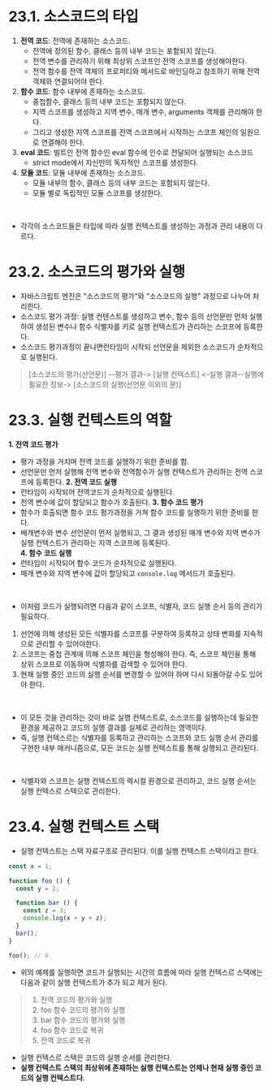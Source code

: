 # 23.1. 소스코드의 타입
1. **전역 코드**: 전역에 존재하는 소스코드.
   - 전역에 정의된 함수, 클래스 등의 내부 코드는 포함되지 않는다.
   - 전역 변수를 관리하기 위해 최상위 스코프인 전역 스코프를 생성해야한다.
   - 전역 함수를 전역 객체의 프로퍼티와 메서드로 바인딩하고 참조하기 위해 전역 객체와 연결되어야 한다.
2. **함수 코드**: 함수 내부에 존재하는 소스코드.
   - 중첩함수, 클래스 등의 내부 코드는 포함되지 않는다.
   - 지역 스코프를 생성하고 지역 변수, 매개 변수, arguments 객체를 관리해야 한다.
   - 그리고 생성한 지역 스코프를 전역 스코프에서 시작하는 스코프 체인의 일원으로 연결해야 한다.  
3. **eval 코드**: 빌트인 전역 함수인 eval 함수에 인수로 전달되어 실행되는 소스코드
   - strict mode에서 자신만의 독자적인 스코프를 생성한다.
4. **모듈 코드**: 모듈 내부에 존재하는 소스코드.
   - 모듈 내부의 함수, 클래스 등의 내부 코드는 포함되지 않는다.
   - 모듈 별로 독립적인 모듈 스코프를 생성한다.
<br />

- 각각의 소스코드들은 타입에 따라 실행 컨텍스트를 생성하는 과정과 관리 내용이 다르다.

# 23.2. 소스코드의 평가와 실행
- 자바스크립트 엔진은 "소스코드의 평가"와 "소스코드의 실행" 과정으로 나누어 처리한다.
- 소스코드 평가 과정: 실행 컨텐스트를 생성하고 변수, 함수 등의 선언문만 먼저 실행하여 생성된 변수나 함수 식별자를 키로 실행 컨텍스트가 관리하는 스코프에 등록한다.
- 소스코드 평가과정이 끝나면런타임이 시작되 선언문을 제외한 소스코드가 순차적으로 실행된다.

> [소스코드의 평가(선언문)] --평가 결과-> [실행 컨텍스트] <-실행 결과--실행에 필요한 정보-> [소스코드의 실행(선언문 이외의 문)]

# 23.3. 실행 컨텍스트의 역할
**1. 전역 코드 평가**
- 평가 과정을 거치며 전역 코드를 실행하기 위한 준비를 함.
- 선언문만 먼저 실행해 전역 변수와 전역함수가 실행 컨텍스트가 관리하는 전역 스코프에 등록한다. 
**2. 전역 코드 실행**
- 런타임이 시작되어 전역코드가 순차적으로 실행된다.
- 전역 변수에 값이 할당되고 함수가  호출된다. 
**3. 함수 코드 평가**
- 함수가 호출되면 함수 코드 평가과정을 거쳐 함수 코드를 실행하기 위한 준비를 한다.
- 배개변수와 변수 선언문이 먼저 실행되고, 그 결과 생성된 매개 변수와 지역 변수가 실행 컨텍스트가 관리하는 지역 스코프에 등록된다.  
**4. 함수 코드 실행**
- 런타임이 시작되어 함수 코드가 순차적으로 실행된다.
- 매개 변수와 지역 변수에 값이 할당되고 `console.log` 메서드가 호출된다.
<br />

- 이처럼 코드가 실행되려면 다음과 같이 스코프, 식별자, 코드 실행 순서 등의 관리가 필요하다.
1. 선언에 의해 생성된 모든 식별자를 스코프를 구분하여 등록하고 상태 변화를 지속적으로 관리할 수 있어야한다.
2. 스코프는 중첩 관계에 의해 스코프 체인을 형성해야 한다. 즉, 스코프 체인을 통해 상위 스코프로 이동하며 식별자를 검색할 수 있어야 한다.
3. 현재 실행 중인 코드의 실행 순서를 변경할 수 있어야 하며 다시 되돌아갈 수도 있어야 한다.
<br />

- 이 모든 것을 관리하는 것이 바로 실행 컨텍스트로, 소스코드를 실행하는데 필요한 환경을 제공하고 코드의 실행 결과를 실제로 관리하는 영역이다.
- 즉, 실행 컨텍스르는 식별자를 등록하고 관리하는 스코프와 코드 실행 순서 관리를 구현한 내부 매커니즘으로, 모든 코드는 실행 컨텍스트를 통해 실행되고 관리된다.
<br />

- 식별자와 스코프는 실행 컨텍스트의 렉시컬 환경으로 관리하고, 코드 실행 순서는 실행 컨텍스르 스텍으로 관리한다.

# 23.4. 실행 컨텍스트 스택
- 실행 컨텍스트는 스택 자료구조로 관리된다. 이를 실행 컨텍스트 스택이라고 한다.
```javascript
const x = 1;

function foo () {
  const y = 2;

  function bar () {
    const z = 3;
    console.log(x + y + z);
  }
  bar();
}

foo(); // 6
```
- 위의 예제를 실행하면 코드가 실행되는 시간의 흐름에 따라 실행 컨텍스르 스택에는 다음과 같이 실행 컨텍스트가 추가 되고 제거 된다.
> 1. 전역 코드의 평가와 실행
> 2. foo 함수 코드의 평가와 실행
> 3. bar 함수 코드의 평가와 실행
> 4. foo 함수 코드로 복귀
> 5. 전역 코드로 복귀

- 실행 컨텍스르 스택은 코드의 실행 순서를 관리한다.
- **실행 컨텍스트 스택의 최상위에 존재하는 실행 컨텍스트는 언제나 현재 실행 중인 코드의 실행 컨텍스트다.**
